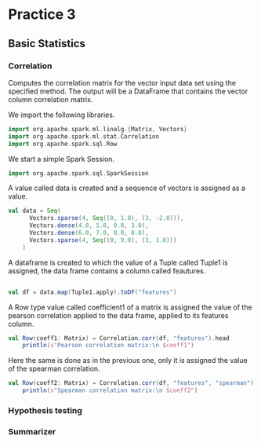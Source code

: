 # Practice 3

## Basic Statistics

### Correlation

Computes the correlation matrix for the vector input data set using the specified method. The output will be a DataFrame that contains the vector column correlation matrix.

We import the following libraries.

```scala
import org.apache.spark.ml.linalg.{Matrix, Vectors}
import org.apache.spark.ml.stat.Correlation
import org.apache.spark.sql.Row
```

We start a simple Spark Session.

```scala
import org.apache.spark.sql.SparkSession
```

A value called data is created and a sequence of vectors is assigned as a value.

```scala
val data = Seq(
      Vectors.sparse(4, Seq((0, 1.0), (3, -2.0))),
      Vectors.dense(4.0, 5.0, 0.0, 3.0),
      Vectors.dense(6.0, 7.0, 0.0, 8.0),
      Vectors.sparse(4, Seq((0, 9.0), (3, 1.0)))
    )
```

A dataframe is created to which the value of a Tuple called Tuple1 is assigned, the data frame contains a column called feautures.

```scala

val df = data.map(Tuple1.apply).toDF("features")

```

A Row type value called coefficient1 of a matrix is ​​assigned the value of the pearson correlation applied to the data frame, applied to its features column.

```scala
val Row(coeff1: Matrix) = Correlation.corr(df, "features").head
    println(s"Pearson correlation matrix:\n $coeff1")

```

Here the same is done as in the previous one, only it is assigned the value of the spearman correlation.

```scala
val Row(coeff2: Matrix) = Correlation.corr(df, "features", "spearman").head
    println(s"Spearman correlation matrix:\n $coeff2")

```

### Hypothesis testing




### Summarizer


